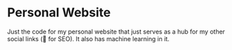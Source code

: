 # Personal Website
Just the code for my personal website that just serves as a hub for my other social links (🤷 for SEO). 
It also has machine learning in it.
